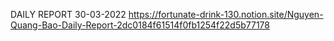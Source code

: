 DAILY REPORT 30-03-2022
https://fortunate-drink-130.notion.site/Nguyen-Quang-Bao-Daily-Report-2dc0184f61514f0fb1254f22d5b77178